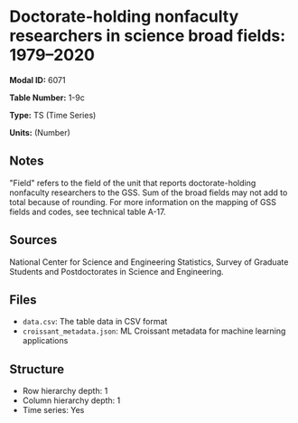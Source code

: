 # Doctorate-holding nonfaculty researchers in science broad fields: 1979–2020

**Modal ID:** 6071

**Table Number:** 1-9c

**Type:** TS (Time Series)

**Units:** (Number)

## Notes

"Field" refers to the field of the unit that reports doctorate-holding nonfaculty researchers to the GSS. Sum of the broad fields may not add to total because of rounding. For more information on the mapping of GSS fields and codes, see technical table A-17.

## Sources

National Center for Science and Engineering Statistics, Survey of Graduate Students and Postdoctorates in Science and Engineering.

## Files

- `data.csv`: The table data in CSV format
- `croissant_metadata.json`: ML Croissant metadata for machine learning applications

## Structure

- Row hierarchy depth: 1
- Column hierarchy depth: 1
- Time series: Yes
